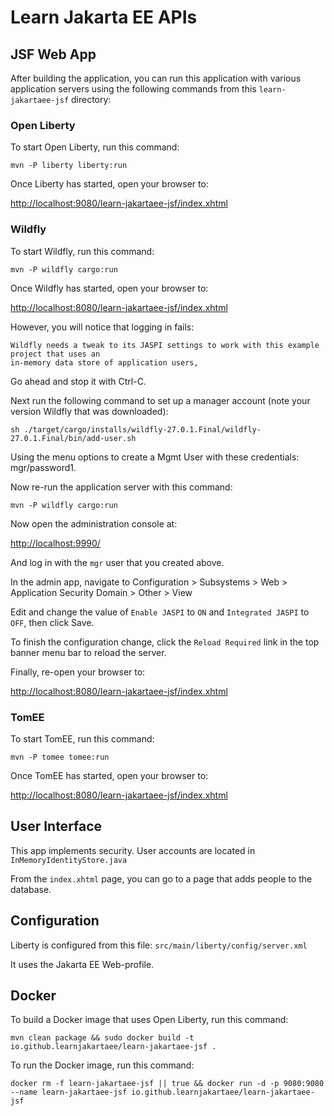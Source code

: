 Learn Jakarta EE APIs
=====================

## JSF Web App

After building the application, you can run this application with various application servers using 
the following commands from this `learn-jakartaee-jsf` directory:


### Open Liberty

To start Open Liberty, run this command:

```
mvn -P liberty liberty:run
```

Once Liberty has started, open your browser to:

[http://localhost:9080/learn-jakartaee-jsf/index.xhtml](http://localhost:9080/learn-jakartaee-jsf/index.xhtml)

### Wildfly

To start Wildfly, run this command:

```
mvn -P wildfly cargo:run
```

Once Wildfly has started, open your browser to:

[http://localhost:8080/learn-jakartaee-jsf/index.xhtml](http://localhost:8080/learn-jakartaee-jsf/index.xhtml)

However, you will notice that logging in fails:

```
Wildfly needs a tweak to its JASPI settings to work with this example project that uses an
in-memory data store of application users,
```

Go ahead and stop it with Ctrl-C.

Next run the following command to set up a manager account (note your version Wildfly that was downloaded):

```
sh ./target/cargo/installs/wildfly-27.0.1.Final/wildfly-27.0.1.Final/bin/add-user.sh
```

Using the menu options to create a Mgmt User with these credentials: mgr/password1.

Now re-run the application server with this command:

```
mvn -P wildfly cargo:run
```

Now open the administration console at:

[http://localhost:9990/](http://localhost:9990/)

And log in with the `mgr` user that you created above.

In the admin app, navigate to Configuration > Subsystems > Web > Application Security Domain > Other > View

Edit and change the value of `Enable JASPI` to `ON` and `Integrated JASPI` to `OFF`, then click Save.

To finish the configuration change, click the `Reload Required` link in the top banner menu bar to reload the server.

Finally, re-open your browser to:

[http://localhost:8080/learn-jakartaee-jsf/index.xhtml](http://localhost:8080/learn-jakartaee-jsf/index.xhtml)

### TomEE

To start TomEE, run this command:

```
mvn -P tomee tomee:run
```

Once TomEE has started, open your browser to:

[http://localhost:8080/learn-jakartaee-jsf/index.xhtml](http://localhost:8080/learn-jakartaee-jsf/index.xhtml)

## User Interface

This app implements security. User accounts are located in `InMemoryIdentityStore.java`

From the `index.xhtml` page, you can go to a page that adds people to the database.

## Configuration

Liberty is configured from this file: `src/main/liberty/config/server.xml`

It uses the Jakarta EE Web-profile.

## Docker

To build a Docker image that uses Open Liberty, run this command:

```
mvn clean package && sudo docker build -t io.github.learnjakartaee/learn-jakartaee-jsf .
```

To run the Docker image, run this command:

```
docker rm -f learn-jakartaee-jsf || true && docker run -d -p 9080:9080 --name learn-jakartaee-jsf io.github.learnjakartaee/learn-jakartaee-jsf
```
